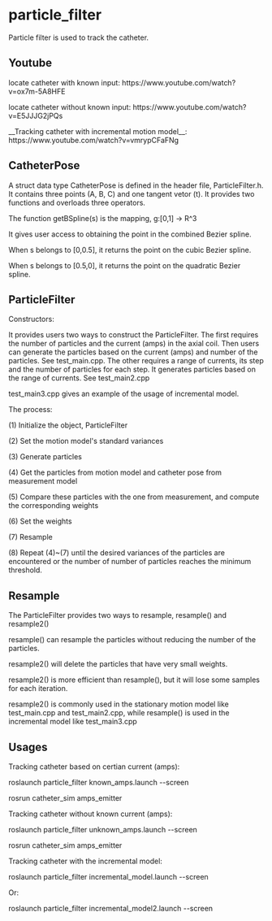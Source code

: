 # particle_filter

<p>Particle filter is used to track the catheter.</p>

## Youtube
<p>locate catheter with known input: https://www.youtube.com/watch?v=ox7m-5A8HFE</p>
<p>locate catheter without known input: https://www.youtube.com/watch?v=E5JJJG2jPQs</p>
<p>__Tracking catheter with incremental motion model__: https://www.youtube.com/watch?v=vmrypCFaFNg</p>

## CatheterPose

<p>A struct data type CatheterPose is defined in the header file, ParticleFilter.h. It contains three points (A, B, C) and one tangent vetor (t). It provides two functions and overloads three operators.</p> 

<p>The function getBSpline(s) is the mapping, g:[0,1] -> R^3 </p>
<p>It gives user access to obtaining the point in the combined Bezier spline.</p>
<p>When s belongs to [0,0.5], it returns the point on the cubic Bezier spline.</p>
<p>When s belongs to [0.5,0], it returns the point on the quadratic Bezier spline.</p>

## ParticleFilter

<p>Constructors:</p>
<p>It provides users two ways to construct the ParticleFilter. The first requires the number of particles and the current (amps) in the axial coil. Then users can generate the particles based on the current (amps) and number of the particles. See test_main.cpp. The other requires a range of currents, its step and the number of particles for each step. It generates particles based on the range of currents. See test_main2.cpp</p>
<p>test_main3.cpp gives an example of the usage of incremental model.</p>

<p>The process:</p>
<p>(1) Initialize the object, ParticleFilter</p>
<p>(2) Set the motion model's standard variances</p>
<p>(3) Generate particles</p>
<p>(4) Get the particles from motion model and catheter pose from measurement model</p>
<p>(5) Compare these particles with the one from measurement, and compute the corresponding weights</p>
<p>(6) Set the weights</p>
<p>(7) Resample</p>
<p>(8) Repeat (4)~(7) until the desired variances of the particles are encountered or the number of number of particles reaches the minimum threshold. </p>

## Resample
<p>The ParticleFilter provides two ways to resample, resample() and resample2()</p>
<p>resample() can resample the particles without reducing the number of the particles.</p>
<p>resample2() will delete the particles that have very small weights.</p>
<p>resample2() is more efficient than resample(), but it will lose some samples for each iteration.</p>
<p>resample2() is commonly used in the stationary motion model like test_main.cpp and test_main2.cpp, while resample() is used in the incremental model like test_main3.cpp</p>


## Usages
<p>Tracking catheter based on certian current (amps):</p>
<p>roslaunch particle_filter known_amps.launch --screen</p>
<p>rosrun catheter_sim amps_emitter</p>

<p>Tracking catheter without known current (amps):</p>
<p>roslaunch particle_filter unknown_amps.launch --screen</p>
<p>rosrun catheter_sim amps_emitter</p>

<p>Tracking catheter with the incremental model:</p>
<p>roslaunch particle_filter incremental_model.launch --screen</p>
<p>Or:</p>
<p>roslaunch particle_filter incremental_model2.launch --screen</p>


